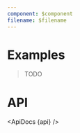 ```yaml
---
component: $component
filename: $filename
---
```


<script lang="ts">
	import { ApiDocs } from 'svelte-ux';

	import api from '$lib/components/Labels.svelte?raw&sveld';

	import Chart, { Svg } from '$lib/components/Chart.svelte';

	import Preview from '$lib/docs/Preview.svelte';
</script>

# Examples

> TODO

# API

<ApiDocs {api} />
